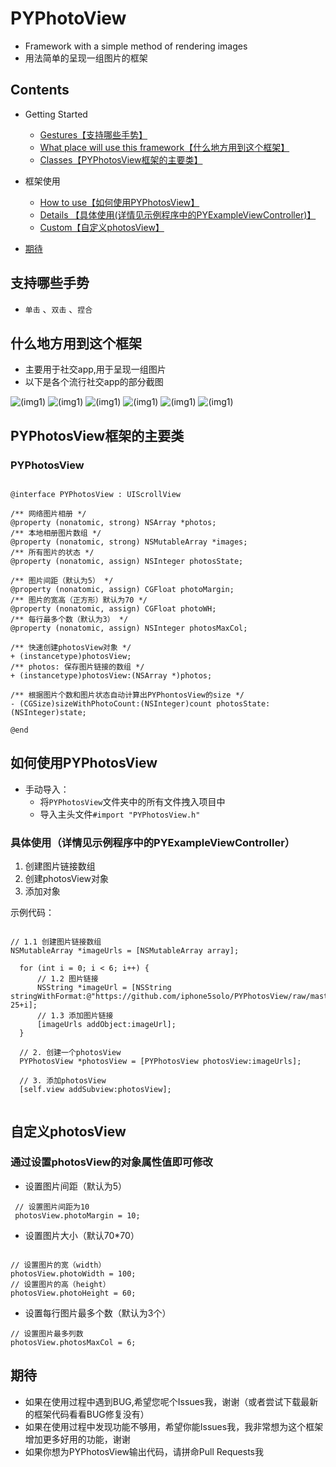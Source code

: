 # PYPhotoView
- Framework with a simple method of rendering images
- 用法简单的呈现一组图片的框架

## Contents
* Getting Started
  * [Gestures【支持哪些手势】](#支持哪些手势)
  * [What place will use this framework【什么地方用到这个框架】](#什么地方用到这个框架啊啊)
  * [Classes【PYPhotosView框架的主要类】](#PYPhotosView框架的主要类)
  
* 框架使用
  * [How to use【如何使用PYPhotosView】](#如何使用PYPhotosView)
  * [Details 【具体使用(详情见示例程序中的PYExampleViewController)】](#具体使用（详情见示例程序中的PYExampleViewController）)
  * [Custom【自定义photosView】](#自定义photosView)
  
* [期待](#期待什么)

## <a id="支持哪些手势"></a>支持哪些手势
- `单击` 、`双击` 、`捏合` 

## <a id="什么地方用到这个框架啊啊"></a>什么地方用到这个框架

- 主要用于社交app,用于呈现一组图片
- 以下是各个流行社交app的部分截图

![(img1)](https://github.com/iphone5solo/learngit/raw/master/imagesForPhotosView/images/IMG_0225.PNG)
![(img1)](https://github.com/iphone5solo/learngit/raw/master/imagesForPhotosView/images/IMG_0226.PNG)
![(img1)](https://github.com/iphone5solo/learngit/raw/master/imagesForPhotosView/images/IMG_0227.PNG)
![(img1)](https://github.com/iphone5solo/learngit/raw/master/imagesForPhotosView/images/IMG_0228.PNG)
![(img1)](https://github.com/iphone5solo/learngit/raw/master/imagesForPhotosView/images/IMG_0229.PNG)
![(img1)](https://github.com/iphone5solo/learngit/raw/master/imagesForPhotosView/images/IMG_0230.PNG)

## <a id="PYPhotosView框架的主要类"></a>PYPhotosView框架的主要类


### PYPhotosView
```objc

@interface PYPhotosView : UIScrollView

/** 网络图片相册 */
@property (nonatomic, strong) NSArray *photos;
/** 本地相册图片数组 */
@property (nonatomic, strong) NSMutableArray *images;
/** 所有图片的状态 */
@property (nonatomic, assign) NSInteger photosState;

/** 图片间距（默认为5） */
@property (nonatomic, assign) CGFloat photoMargin;
/** 图片的宽高（正方形）默认为70 */
@property (nonatomic, assign) CGFloat photoWH;
/** 每行最多个数（默认为3） */
@property (nonatomic, assign) NSInteger photosMaxCol;

/** 快速创建photosView对象 */
+ (instancetype)photosView;
/** photos: 保存图片链接的数组 */
+ (instancetype)photosView:(NSArray *)photos;

/** 根据图片个数和图片状态自动计算出PYPhontosView的size */
- (CGSize)sizeWithPhotoCount:(NSInteger)count photosState:(NSInteger)state;

@end

```

## <a id="如何使用PYPhotosView"></a>如何使用PYPhotosView

* 手动导入：
  - 将`PYPhotosView`文件夹中的所有文件拽入项目中
  - 导入主头文件`#import "PYPhotosView.h"`
  
### <a id="具体使用（详情见示例程序中的PYExampleViewController）"></a>具体使用（详情见示例程序中的PYExampleViewController）

1. 创建图片链接数组
2. 创建photosView对象
3. 添加对象


示例代码：

```objc

// 1.1 创建图片链接数组
NSMutableArray *imageUrls = [NSMutableArray array];
   
  for (int i = 0; i < 6; i++) {
      // 1.2 图片链接
      NSString *imageUrl = [NSString stringWithFormat:@"https://github.com/iphone5solo/PYPhotosView/raw/master/images/IMG_02%02d.PNG", 25+i];
      // 1.3 添加图片链接
      [imageUrls addObject:imageUrl];
  }
  
  // 2. 创建一个photosView
  PYPhotosView *photosView = [PYPhotosView photosView:imageUrls];
  
  // 3. 添加photosView
  [self.view addSubview:photosView];
  
```
  
## <a id="自定义photosView"></a>自定义photosView

### 通过设置photosView的对象属性值即可修改
* 设置图片间距（默认为5）
```objc
 // 设置图片间距为10
 photosView.photoMargin = 10;
```

* 设置图片大小（默认70\*70）

```objc

// 设置图片的宽（width）
photosView.photoWidth = 100;
// 设置图片的高（height）
photosView.photoHeight = 60;

```

* 设置每行图片最多个数（默认为3个）
```objc
// 设置图片最多列数
photosView.photosMaxCol = 6;

```
## <a id="期待什么"></a>期待

- 如果在使用过程中遇到BUG,希望您呢个Issues我，谢谢（或者尝试下载最新的框架代码看看BUG修复没有）
- 如果在使用过程中发现功能不够用，希望你能Issues我，我非常想为这个框架增加更多好用的功能，谢谢
- 如果你想为PYPhotosView输出代码，请拼命Pull Requests我
